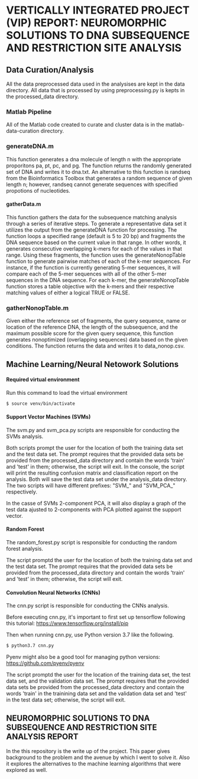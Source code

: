 # VERTICALLY INTEGRATED PROJECT (VIP) REPORT: NEUROMORPHIC SOLUTIONS TO DNA SUBSEQUENCE AND RESTRICTION SITE ANALYSIS

## Data Curation/Analysis

All the data preprocessed data used in the analysises are kept in the data directory. All data that is processed by using preprocessing.py is kepts in the processed_data directory.

### Matlab Pipeline

All of the Matlab code created to curate and cluster data is in the matlab-data-curation directory.

### generateDNA.m

This function generates a dna molecule of length n with the appropriate proporitons pa, pt, pc, and pg. The function returns the randomly generated set of DNA and writes it to dna.txt. An alternative to this function is randseq from the Bioinformatics Toolbox that generates a random sequence of given length n; however, randseq cannot generate sequences with specified propotions of nucleotides.

#### gatherData.m

This function gathers the data for the subsequence matching analysis through a series of iterative steps. To generate a representative data set it utilizes the output from the generateDNA function for processing. The function loops a specified range (default is 5 to 20 bp) and fragments the DNA sequence based on the current value in that range. In other words, it generates consecutive overlapping k-mers for each of the values in that range. Using these fragments, the function uses the generateNonopTable function to generate pairwise matches of each of the k-mer sequences. For instance, if the function is currently generating 5-mer sequences, it will compare each of the 5-mer sequences with all of the other 5-mer sequences in the DNA sequence. For each k-mer, the generateNonopTable function stores a table objective with the k-mers and their respective matching values of either a logical TRUE or FALSE.

### gatherNonopTable.m

Given either the reference set of fragments, the query sequence, name or location of the reference DNA, the length of the subsequence, and the maximum possible score for the given query sequence, this function generates nonoptimized (overlapping sequences) data based on the given conditions. The function returns the data and writes it to data_nonop.csv.

## Machine Learning/Neural Netowork Solutions

#### Required virtual environment

Run this command to load the virtual environment
```bash
$ source venv/bin/activate
```

#### Support Vector Machines (SVMs)

The svm.py and svm_pca.py scripts are responsible for conducting the SVMs analysis. 

Both scripts prompt the user for the location of both the training data set and the test data set. The prompt requires that the provided data sets be provided from the processed_data directory and contain the words 'train' and 'test' in them; otherwise, the script will exit. In the console, the script will print the resulting confusion matrix and classification report on the analysis. Both will save the test data set under the analysis_data directory. The two scripts will have different prefixes: "SVM_" and "SVM_PCA_" respectively.

In the casse of SVMs 2-component PCA, it will also display a graph of the test data ajusted to 2-components with PCA plotted against the support vector.

#### Random Forest

The random_forest.py script is responsible for conducting the random forest analysis.

The script promptd the user for the location of both the training data set and the test data set. The prompt requires that the provided data sets be provided from the processed_data directory and contain the words 'train' and 'test' in them; otherwise, the script will exit.

#### Convolution Neural Networks (CNNs)

The cnn.py script is responsible for conducting the CNNs analysis.

Before executing cnn.py, it's important to first set up tensorflow following this tutorial: 
https://www.tensorflow.org/install/pip

Then when running cnn.py, use Python version 3.7 like the following.
```bash
$ python3.7 cnn.py
```

Pyenv might also be a good tool for managing python versions: https://github.com/pyenv/pyenv

The script promptd the user for the location of the training data set, the test data set, and the validation data set. The prompt requires that the provided data sets be provided from the processed_data directory and contain the words 'train' in the trainining data set and the validation data set and 'test' in the test data set; otherwise, the script will exit.

## NEUROMORPHIC SOLUTIONS TO DNA SUBSEQUENCE AND RESTRICTION SITE ANALYSIS REPORT

In the this repository is the write up of the project. This paper gives background to the problem and the avenue by which I went to solve it. Also it explores the alternatives to the machine learning algorithms that were explored as well.

